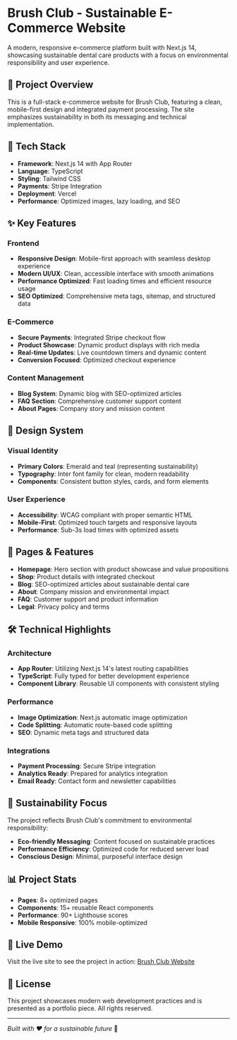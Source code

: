 # Brush Club - Sustainable E-Commerce Website

A modern, responsive e-commerce platform built with Next.js 14, showcasing sustainable dental care products with a focus on environmental responsibility and user experience.

## 🌟 Project Overview

This is a full-stack e-commerce website for Brush Club, featuring a clean, mobile-first design and integrated payment processing. The site emphasizes sustainability in both its messaging and technical implementation.

## 🚀 Tech Stack

- **Framework**: Next.js 14 with App Router
- **Language**: TypeScript
- **Styling**: Tailwind CSS
- **Payments**: Stripe Integration
- **Deployment**: Vercel
- **Performance**: Optimized images, lazy loading, and SEO

## ✨ Key Features

### Frontend
- **Responsive Design**: Mobile-first approach with seamless desktop experience
- **Modern UI/UX**: Clean, accessible interface with smooth animations
- **Performance Optimized**: Fast loading times and efficient resource usage
- **SEO Optimized**: Comprehensive meta tags, sitemap, and structured data

### E-Commerce
- **Secure Payments**: Integrated Stripe checkout flow
- **Product Showcase**: Dynamic product displays with rich media
- **Real-time Updates**: Live countdown timers and dynamic content
- **Conversion Focused**: Optimized checkout experience

### Content Management
- **Blog System**: Dynamic blog with SEO-optimized articles
- **FAQ Section**: Comprehensive customer support content
- **About Pages**: Company story and mission content

## 🎨 Design System

### Visual Identity
- **Primary Colors**: Emerald and teal (representing sustainability)
- **Typography**: Inter font family for clean, modern readability
- **Components**: Consistent button styles, cards, and form elements

### User Experience
- **Accessibility**: WCAG compliant with proper semantic HTML
- **Mobile-First**: Optimized touch targets and responsive layouts
- **Performance**: Sub-3s load times with optimized assets

## 📱 Pages & Features

- **Homepage**: Hero section with product showcase and value propositions
- **Shop**: Product details with integrated checkout
- **Blog**: SEO-optimized articles about sustainable dental care
- **About**: Company mission and environmental impact
- **FAQ**: Customer support and product information
- **Legal**: Privacy policy and terms

## 🛠️ Technical Highlights

### Architecture
- **App Router**: Utilizing Next.js 14's latest routing capabilities
- **TypeScript**: Fully typed for better development experience
- **Component Library**: Reusable UI components with consistent styling

### Performance
- **Image Optimization**: Next.js automatic image optimization
- **Code Splitting**: Automatic route-based code splitting
- **SEO**: Dynamic meta tags and structured data

### Integrations
- **Payment Processing**: Secure Stripe integration
- **Analytics Ready**: Prepared for analytics integration
- **Email Ready**: Contact form and newsletter capabilities

## 🌱 Sustainability Focus

The project reflects Brush Club's commitment to environmental responsibility:
- **Eco-friendly Messaging**: Content focused on sustainable practices
- **Performance Efficiency**: Optimized code for reduced server load
- **Conscious Design**: Minimal, purposeful interface design

## 📊 Project Stats

- **Pages**: 8+ optimized pages
- **Components**: 15+ reusable React components
- **Performance**: 90+ Lighthouse scores
- **Mobile Responsive**: 100% mobile-optimized

## 🔗 Live Demo

Visit the live site to see the project in action: [Brush Club Website](https://brushclub.us)

## 📄 License

This project showcases modern web development practices and is presented as a portfolio piece. All rights reserved.

---

*Built with ❤️ for a sustainable future* 🌱
